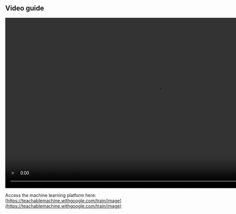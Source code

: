 ## Video guide

<video width="960" height="540" controls>
  <source src="images/teach-a-machine-captioned.mp4" type="video/mp4">
Your browser does not support the video tag.
</video>

Access the machine learning platform here: [https://teachablemachine.withgoogle.com/train/image](https://teachablemachine.withgoogle.com/train/image)
